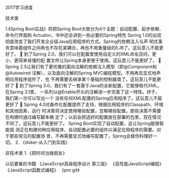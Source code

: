 2017学习进度

技术类

1.《Spring Boot实战》将把Spring Boot大致分为4个主题：自动配置、起步依赖、命令行界面和
Actuator。书中还会讲到一些必要的Spring特性
   Spring 1.0的出现彻底改变了我们开发企业级Java应用程序的方式。Spring的依赖注入与声
明式事务意味着组件之间再也不存在紧耦合，再也不用重量级的EJB了。这玩意儿不能更
好了。
 到了Spring 2.0，我们可以在配置里使用自定义的XML命名空间，更小、更简单易懂的配
置文件让Spring本身更便于使用。这玩意儿不能更好了。
 Spring 2.5让我们有了更优雅的面向注解的依赖注入模型（即@Component和@Autowired
注解），以及面向注解的Spring MVC编程模型。不用再去显式地声明应用程序组件了，也
不再需要去继承某个基础的控制器类了。这玩意儿不能更好了
 到了Spring 3.0，我们有了一套基于Java的全新配置，它能够取代XML。在Spring 3.1里，
一系列以@Enable开头的注解进一步完善了这一特性。终于，我们第一次可以写出一个
没有任何XML配置的Spring应用程序了。这玩意儿不能更好了
 Spring 4.0对条件化配置提供了支持，根据应用程序的Classpath、环境和其他因素，运行
时决策将决定使用哪些配置，忽略哪些配置。那些决策不需要在构建时通过编写脚本确
定了；以前会把选好的配置放在部署的包里，现在情况不同了。这玩意儿不能更好了。
 Spring Boot实现了自动配置，这让Spring能够智能探
测正在构建何种应用程序，自动配置必要的组件以满足应用程序的需要。对于那些常见的配置场
景，不再需要显式地编写配置了，Spring会替你料理好一切。
2. 《doker-从入门到实践》

非技术类
1.《把时间当做朋友》

以后要看的书籍
《JavaScript高级程序设计 第三版》
《高性能JavaScript编程》
《JavaScript函数式编程》
《pro git》

